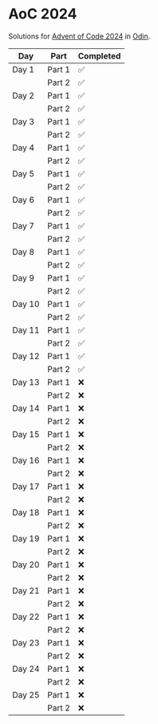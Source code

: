 # AoC 2024

Solutions for [Advent of Code 2024](https://adventofcode.com/2024) in [Odin](https://odin-lang.org/).

| **Day** | **Part** | **Completed** |
|---------|----------|---------------|
| Day 1   | Part 1   | ✅            |
|         | Part 2   | ✅            |
| Day 2   | Part 1   | ✅            |
|         | Part 2   | ✅            |
| Day 3   | Part 1   | ✅            |
|         | Part 2   | ✅            |
| Day 4   | Part 1   | ✅            |
|         | Part 2   | ✅            |
| Day 5   | Part 1   | ✅            |
|         | Part 2   | ✅            |
| Day 6   | Part 1   | ✅            |
|         | Part 2   | ✅            |
| Day 7   | Part 1   | ✅            |
|         | Part 2   | ✅            |
| Day 8   | Part 1   | ✅            |
|         | Part 2   | ✅            |
| Day 9   | Part 1   | ✅            |
|         | Part 2   | ✅            |
| Day 10  | Part 1   | ✅            |
|         | Part 2   | ✅            |
| Day 11  | Part 1   | ✅            |
|         | Part 2   | ✅            |
| Day 12  | Part 1   | ✅            |
|         | Part 2   | ✅            |
| Day 13  | Part 1   | ❌            |
|         | Part 2   | ❌            |
| Day 14  | Part 1   | ❌            |
|         | Part 2   | ❌            |
| Day 15  | Part 1   | ❌            |
|         | Part 2   | ❌            |
| Day 16  | Part 1   | ❌            |
|         | Part 2   | ❌            |
| Day 17  | Part 1   | ❌            |
|         | Part 2   | ❌            |
| Day 18  | Part 1   | ❌            |
|         | Part 2   | ❌            |
| Day 19  | Part 1   | ❌            |
|         | Part 2   | ❌            |
| Day 20  | Part 1   | ❌            |
|         | Part 2   | ❌            |
| Day 21  | Part 1   | ❌            |
|         | Part 2   | ❌            |
| Day 22  | Part 1   | ❌            |
|         | Part 2   | ❌            |
| Day 23  | Part 1   | ❌            |
|         | Part 2   | ❌            |
| Day 24  | Part 1   | ❌            |
|         | Part 2   | ❌            |
| Day 25  | Part 1   | ❌            |
|         | Part 2   | ❌            |
